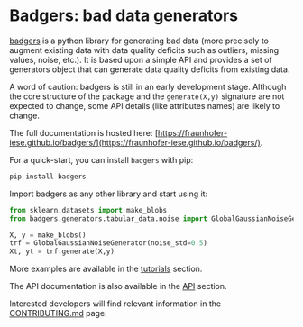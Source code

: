 # Badgers: bad data generators

[badgers](https://github.com/Fraunhofer-IESE/badgers) is a python library for generating bad data (more precisely to augment existing data with data quality deficits such as outliers, missing values, noise, etc.). It is based upon a simple API and provides a set of generators object that can generate data quality deficits from existing data.

A word of caution: badgers is still in an early development stage. Although the core structure of the package and the `generate(X,y)` signature are not expected to change, some API details (like attributes names) are likely to change.


The full documentation is hosted here: [https://fraunhofer-iese.github.io/badgers/](https://fraunhofer-iese.github.io/badgers/).

For a quick-start, you can install `badgers` with pip:

```bash
pip install badgers
```

Import badgers as any other library and start using it:

```python
from sklearn.datasets import make_blobs
from badgers.generators.tabular_data.noise import GlobalGaussianNoiseGenerator

X, y = make_blobs()
trf = GlobalGaussianNoiseGenerator(noise_std=0.5)
Xt, yt = trf.generate(X,y)
```

More examples are available in the [tutorials](https://fraunhofer-iese.github.io/badgers/tutorials/Imbalance-Tabular-Data/) section.

The API documentation is also available in the [API](https://fraunhofer-iese.github.io/badgers/reference/badgers/) section.

Interested developers will find relevant information in the [CONTRIBUTING.md](CONTRIBUTING.md) page. 